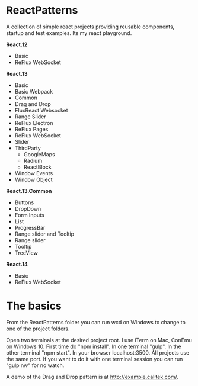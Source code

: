 # ReactPatterns

A collection of simple react projects providing reusable components, startup and test examples. Its my react playground.

**React.12**
*	Basic
*	ReFlux WebSocket

**React.13**
*	Basic
*	Basic Webpack
*	Common
*	Drag and Drop
*	FluxReact Websocket
*	Range Slider
*	ReFlux Electron
*	ReFlux Pages
*	ReFlux WebSocket
*	Slider
*	ThirdParty
	*	GoogleMaps
	*	Radium
	*	ReactBlock
*	Window Events
*	Window Object

**React.13.Common**
*	Buttons
*	DropDown
*	Form Inputs
*	List
*	ProgressBar
*	Range slider and Tooltip
*	Range slider
*	Tooltip
*	TreeView

**React.14**
*	Basic
*	ReFlux WebSocket

# The basics

From the ReactPatterns folder you can run wcd on Windows to change to one of the project folders.

Open two terminals at the desired project root. I use iTerm on Mac, ConEmu on Windows 10. First time do "npm install". In one terminal "gulp". In the other terminal "npm start". In your browser localhost:3500. All projects use the same port. If you want to do it with one terminal session you can run "gulp nw" for no watch.


A demo of the Drag and Drop pattern is at http://example.calitek.com/.
